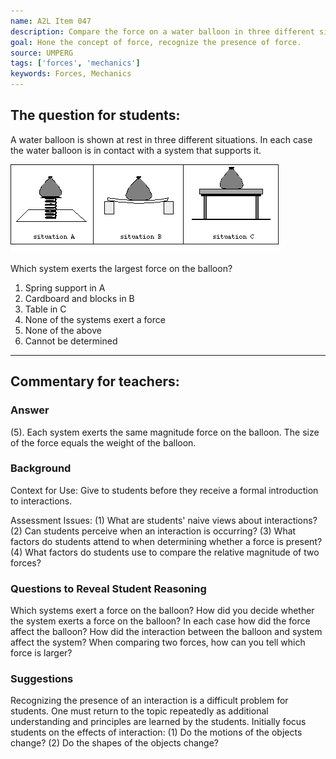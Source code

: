 ```yaml
---
name: A2L Item 047
description: Compare the force on a water balloon in three different situations.
goal: Hone the concept of force, recognize the presence of force.
source: UMPERG
tags: ['forces', 'mechanics']
keywords: Forces, Mechanics
---
```


## The question for students:

A water balloon is shown at rest in three different situations. In each
case the water balloon is in contact with a system that supports it.

![Item047_fig1.gif](../images/Item047_fig1.gif)

Which system exerts the largest force on the balloon?

1. Spring support in A
2. Cardboard and blocks in B
3. Table in C
4. None of the systems exert a force
5. None of the above
6. Cannot be determined

<hr/>

## Commentary for teachers:

### Answer

(5).  Each system exerts the same magnitude force on the balloon.  The
size of the force equals the weight of the balloon.

### Background

Context for Use: Give to students before they receive a formal
introduction to interactions.

Assessment Issues: (1) What are students' naive views about
interactions?  (2) Can students perceive when an interaction is
occurring?  (3) What factors do students attend to when determining
whether a force is present?  (4) What factors do students use to compare
the relative magnitude of two forces?

### Questions to Reveal Student Reasoning

Which systems exert a force on the balloon?   How did you decide whether
the system exerts a force on the balloon?  In each case how did the
force affect the balloon?  How did the interaction between the balloon
and system affect the system?  When comparing two forces, how can you
tell which force is larger?

### Suggestions

Recognizing the presence of an interaction is a difficult problem for
students.  One must return to the topic repeatedly as additional
understanding and principles are learned by the students.  Initially
focus students on the effects of interaction: (1) Do the motions of the
objects change?  (2) Do the shapes of the objects change? 
